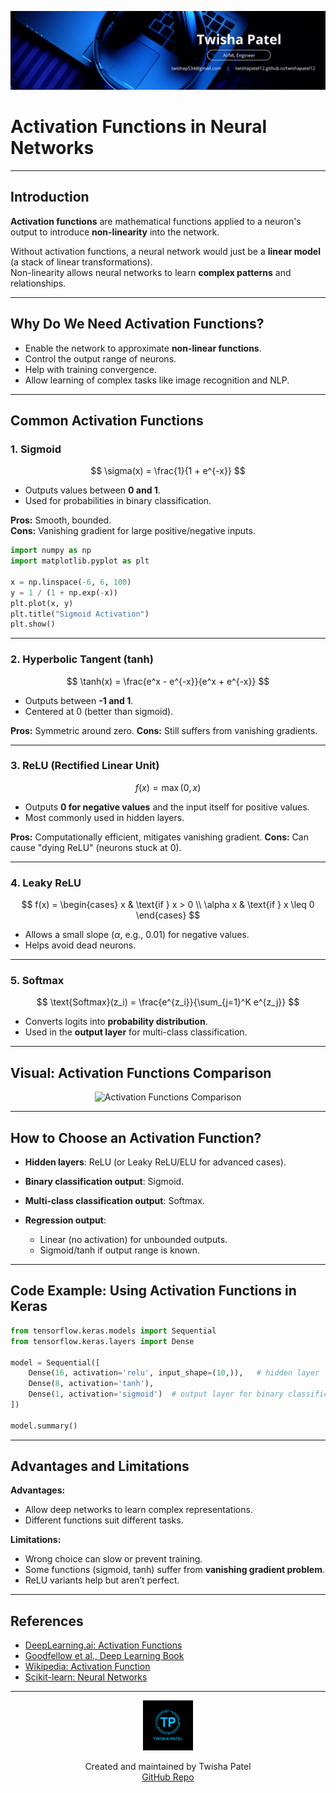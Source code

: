 ![Banner](https://github.com/twishapatel12/AI-ML-Journal/blob/main/assets/aiml-banner.png)

# Activation Functions in Neural Networks

---

## Introduction

**Activation functions** are mathematical functions applied to a neuron's output to introduce **non-linearity** into the network.  

Without activation functions, a neural network would just be a **linear model** (a stack of linear transformations).  
Non-linearity allows neural networks to learn **complex patterns** and relationships.

---

## Why Do We Need Activation Functions?

- Enable the network to approximate **non-linear functions**.
- Control the output range of neurons.
- Help with training convergence.
- Allow learning of complex tasks like image recognition and NLP.

---

## Common Activation Functions

### 1. Sigmoid

$$
\sigma(x) = \frac{1}{1 + e^{-x}}
$$

- Outputs values between **0 and 1**.
- Used for probabilities in binary classification.

**Pros:** Smooth, bounded.  
**Cons:** Vanishing gradient for large positive/negative inputs.

```python
import numpy as np
import matplotlib.pyplot as plt

x = np.linspace(-6, 6, 100)
y = 1 / (1 + np.exp(-x))
plt.plot(x, y)
plt.title("Sigmoid Activation")
plt.show()
````

---

### 2. Hyperbolic Tangent (tanh)

$$
\tanh(x) = \frac{e^x - e^{-x}}{e^x + e^{-x}}
$$

* Outputs between **-1 and 1**.
* Centered at 0 (better than sigmoid).

**Pros:** Symmetric around zero.
**Cons:** Still suffers from vanishing gradients.

---

### 3. ReLU (Rectified Linear Unit)

$$
f(x) = \max(0, x)
$$

* Outputs **0 for negative values** and the input itself for positive values.
* Most commonly used in hidden layers.

**Pros:** Computationally efficient, mitigates vanishing gradient.
**Cons:** Can cause "dying ReLU" (neurons stuck at 0).

---

### 4. Leaky ReLU

$$
f(x) = \begin{cases} 
x & \text{if } x > 0 \\
\alpha x & \text{if } x \leq 0
\end{cases}
$$

* Allows a small slope ($\alpha$, e.g., 0.01) for negative values.
* Helps avoid dead neurons.

---

### 5. Softmax

$$
\text{Softmax}(z_i) = \frac{e^{z_i}}{\sum_{j=1}^K e^{z_j}}
$$

* Converts logits into **probability distribution**.
* Used in the **output layer** for multi-class classification.

---

## Visual: Activation Functions Comparison

<p align="center">
  <img src="https://github.com/twishapatel12/AI-ML-Journal/blob/main/assets/activation-functions-comparison.png" alt="Activation Functions Comparison" width="550"/>
</p>

---

## How to Choose an Activation Function?

* **Hidden layers**: ReLU (or Leaky ReLU/ELU for advanced cases).
* **Binary classification output**: Sigmoid.
* **Multi-class classification output**: Softmax.
* **Regression output**:

  * Linear (no activation) for unbounded outputs.
  * Sigmoid/tanh if output range is known.

---

## Code Example: Using Activation Functions in Keras

```python
from tensorflow.keras.models import Sequential
from tensorflow.keras.layers import Dense

model = Sequential([
    Dense(16, activation='relu', input_shape=(10,)),   # hidden layer
    Dense(8, activation='tanh'),
    Dense(1, activation='sigmoid')  # output layer for binary classification
])

model.summary()
```

---

## Advantages and Limitations

**Advantages:**

* Allow deep networks to learn complex representations.
* Different functions suit different tasks.

**Limitations:**

* Wrong choice can slow or prevent training.
* Some functions (sigmoid, tanh) suffer from **vanishing gradient problem**.
* ReLU variants help but aren’t perfect.

---

## References

* [DeepLearning.ai: Activation Functions](https://www.deeplearning.ai/resources/activation-functions/)
* [Goodfellow et al., Deep Learning Book](https://www.deeplearningbook.org/)
* [Wikipedia: Activation Function](https://en.wikipedia.org/wiki/Activation_function)
* [Scikit-learn: Neural Networks](https://scikit-learn.org/stable/modules/neural_networks_supervised.html)

---

<p align="center">
  <img src="https://github.com/twishapatel12/AI-ML-Journal/blob/main/assets/twisha-patel-logo.png" alt="Twisha Patel Logo" width="80"/>
</p>
<p align="center">
  Created and maintained by Twisha Patel  
  <br>
  <a href="https://github.com/twishapatel12/AI-ML-Journal">GitHub Repo</a>
</p>